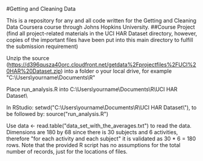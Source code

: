 #Getting and Cleaning Data

This is a repository for any and all code written for the Getting and Cleaning Data Coursera course through Johns Hopkins University. ##Course Project
(find all project-related materials in the UCI HAR Dataset directory, however, copies of the important files have been put into this main directory to fulfill the submission requirement)

Unzip the source (https://d396qusza40orc.cloudfront.net/getdata%2Fprojectfiles%2FUCI%20HAR%20Dataset.zip) into a folder o your local drive, for example "C:\Users\yourname\Documents\R\"

Place run_analysis.R into C:\Users\yourname\Documents\R\UCI HAR Dataset\

In RStudio: setwd("C:\\Users\\yourname\\Documents\\R\\UCI HAR Dataset\\"), to be followed by: source("run_analysis.R")

Use data <- read.table("data_set_with_the_averages.txt") to read the data.
Dimensions are 180 by 68 since there is 30 subjects and 6 activities, therefore "for each activity and each subject" it is validated as 30 * 6 = 180 rows. Note that the provided R script has no assumptions for the total number of records, just for the locations of files.
